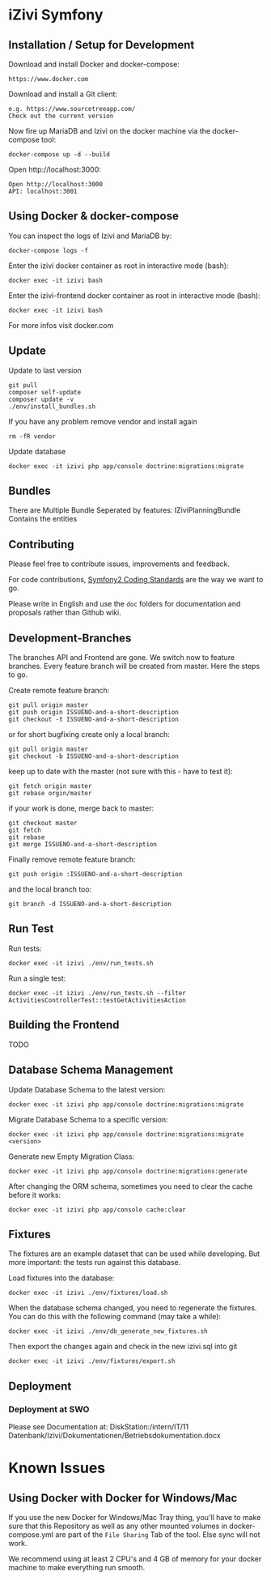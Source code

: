 # iZivi Symfony

## Installation / Setup for Development

Download and install Docker and docker-compose:

    https://www.docker.com

Download and install a Git client:

    e.g. https://www.sourcetreeapp.com/
    Check out the current version

Now fire up MariaDB and Izivi on the docker machine via the docker-compose tool:

    docker-compose up -d --build

Open http://localhost:3000:

    Open http://localhost:3000
    API: localhost:3001


## Using Docker & docker-compose

You can inspect the logs of Izivi and MariaDB by:

    docker-compose logs -f

Enter the izivi docker container as root in interactive mode (bash):

    docker exec -it izivi bash

Enter the izivi-frontend docker container as root in interactive mode (bash):

    docker exec -it izivi bash

For more infos visit docker.com


## Update

Update to last version

    git pull
    composer self-update
    composer update -v
    ./env/install_bundles.sh

If you have any problem remove vendor and install again

    rm -fR vendor

Update database

    docker exec -it izivi php app/console doctrine:migrations:migrate


## Bundles

There are Multiple Bundle Seperated by features:
    IZiviPlanningBundle Contains the entities


## Contributing

Please feel free to contribute issues, improvements and feedback.

For code contributions, [Symfony2 Coding Standards] are the way we want to go.

Please write in English and use the `doc` folders for documentation and proposals rather than Github wiki.

[Symfony2 Coding Standards]: http://symfony.com/doc/master/contributing/code/standards.html


## Development-Branches

The branches API and Frontend are gone. We switch now to feature branches. Every feature branch will be created from master. Here the steps to go.

Create remote feature branch:

    git pull origin master
    git push origin ISSUENO-and-a-short-description
    git checkout -t ISSUENO-and-a-short-description

or for short bugfixing create only a local branch:

    git pull origin master
    git checkout -b ISSUENO-and-a-short-description

keep up to date with the master (not sure with this - have to test it):

    git fetch origin master
    git rebase orgin/master

if your work is done, merge back to master:

    git checkout master
    git fetch
    git rebase
    git merge ISSUENO-and-a-short-description

Finally remove remote feature branch:

    git push origin :ISSUENO-and-a-short-description

and the local branch too:

    git branch -d ISSUENO-and-a-short-description


## Run Test

Run tests:

    docker exec -it izivi ./env/run_tests.sh

Run a single test:

    docker exec -it izivi ./env/run_tests.sh --filter ActivitiesControllerTest::testGetActivitiesAction


## Building the Frontend

TODO


## Database Schema Management

Update Database Schema to the latest version:

    docker exec -it izivi php app/console doctrine:migrations:migrate

Migrate Database Schema to a specific version:

    docker exec -it izivi php app/console doctrine:migrations:migrate <version>

Generate new Empty Migration Class:

    docker exec -it izivi php app/console doctrine:migrations:generate

After changing the ORM schema, sometimes you need to clear the cache before it works:

    docker exec -it izivi php app/console cache:clear


## Fixtures

The fixtures are an example dataset that can be used while developing. But more important: the tests run against this database.

Load fixtures into the database:

    docker exec -it izivi ./env/fixtures/load.sh

When the database schema changed, you need to regenerate the fixtures. You can do this with the following command (may take a while):

    docker exec -it izivi ./env/db_generate_new_fixtures.sh

Then export the changes again and check in the new izivi.sql into git

    docker exec -it izivi ./env/fixtures/export.sh


## Deployment

### Deployment at SWO

Please see Documentation at: DiskStation:/intern/IT/11 Datenbank/Izivi/Dokumentationen/Betriebsdokumentation.docx

# Known Issues

## Using Docker with Docker for Windows/Mac

If you use the new Docker for Windows/Mac Tray thing, you'll have to make sure that this Repository as well as any other mounted volumes in docker-compose.yml are part of the `File Sharing` Tab of the tool. Else sync will not work.

We recommend using at least 2 CPU's and 4 GB of memory for your docker machine to make everything run smooth.
